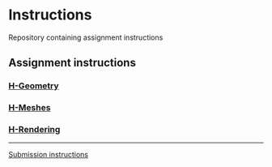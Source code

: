 # Instructions

Repository containing assignment instructions

## Assignment instructions
### [H-Geometry](xrc-assignments-geometry/xrc-assignments-geometry.md)
### [H-Meshes](xrc-assignments-meshes/xrc-assignments-meshes.md)
### [H-Rendering](xrc-assignments-rendering/xrc-assignments-rendering.md)

---
[Submission instructions](submission-instructions/submission-instructions.md)
